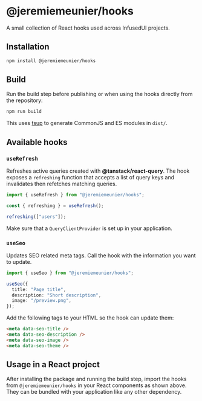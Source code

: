 # @jeremiemeunier/hooks

A small collection of React hooks used across InfusedUI projects.

## Installation

```bash
npm install @jeremiemeunier/hooks
```

## Build

Run the build step before publishing or when using the hooks directly from the repository:

```bash
npm run build
```

This uses [tsup](https://github.com/egoist/tsup) to generate CommonJS and ES modules in `dist/`.

## Available hooks

### `useRefresh`

Refreshes active queries created with **@tanstack/react-query**. The hook exposes a `refreshing` function that accepts a list of query keys and invalidates then refetches matching queries.

```ts
import { useRefresh } from "@jeremiemeunier/hooks";

const { refreshing } = useRefresh();

refreshing(["users"]);
```

Make sure that a `QueryClientProvider` is set up in your application.

### `useSeo`

Updates SEO related meta tags. Call the hook with the information you want to update.

```ts
import { useSeo } from "@jeremiemeunier/hooks";

useSeo({
  title: "Page title",
  description: "Short description",
  image: "/preview.png",
});
```

Add the following tags to your HTML so the hook can update them:

```html
<meta data-seo-title />
<meta data-seo-description />
<meta data-seo-image />
<meta data-seo-theme />
```

## Usage in a React project

After installing the package and running the build step, import the hooks from `@jeremiemeunier/hooks` in your React components as shown above. They can be bundled with your application like any other dependency.
